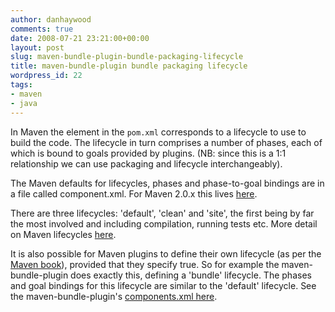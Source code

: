 ```yaml
---
author: danhaywood
comments: true
date: 2008-07-21 23:21:00+00:00
layout: post
slug: maven-bundle-plugin-bundle-packaging-lifecycle
title: maven-bundle-plugin bundle packaging lifecycle
wordpress_id: 22
tags:
- maven
- java
---
```


In Maven the  element in the `pom.xml` corresponds to a lifecycle to use to build the code.  The lifecycle in turn comprises a number of phases, each of which is bound to goals provided by plugins.  (NB: since this is a 1:1 relationship we can use packaging and lifecycle interchangeably).  
  
The Maven defaults for lifecycles, phases and phase-to-goal bindings are in a file called component.xml.  For Maven 2.0.x this lives [here](http://svn.apache.org/repos/asf/maven/components/branches/maven-2.0.x/maven-core/src/main/resources/META-INF/plexus/components.xml).  
  
There are three lifecycles: 'default', 'clean' and 'site', the first being by far the most involved and including compilation, running tests etc.  More detail on Maven lifecycles [here](http://maven.apache.org/guides/introduction/introduction-to-the-lifecycle.html).  
  
It is also possible for Maven plugins to define their own lifecycle (as per the [Maven book](http://www.sonatype.com/book/reference/writing-plugins.html#d0e21193)), provided that they specify true.  So for example the maven-bundle-plugin does exactly this, defining a 'bundle' lifecycle.  The phases and goal bindings for this lifecycle are similar to the 'default' lifecycle.  See the maven-bundle-plugin's [components.xml here](http://svn.apache.org/repos/asf/felix/releases/maven-bundle-plugin-1.4.1/src/main/resources/META-INF/plexus/components.xml).
